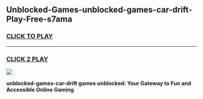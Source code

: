 
## Unblocked-Games-unblocked-games-car-drift-Play-Free-s7ama
<h3>
<a href="https://premium76.site?title=unblocked-games-car-drift&ref=23A">CLICK TO PLAY</a></h3>
<hr>

<h3>
<a href="https://premium76.site?title=unblocked-games-car-drift&ref=23A">CLICK 2 PLAY</a>
  
</h3>

<a href="https://premium76.site?title=unblocked-games-car-drift&ref=23A"><img src="https://clearcache.store/games.png"></a>


**unblocked-games-car-drift games unblocked: Your Gateway to Fun and Accessible Online Gaming**
